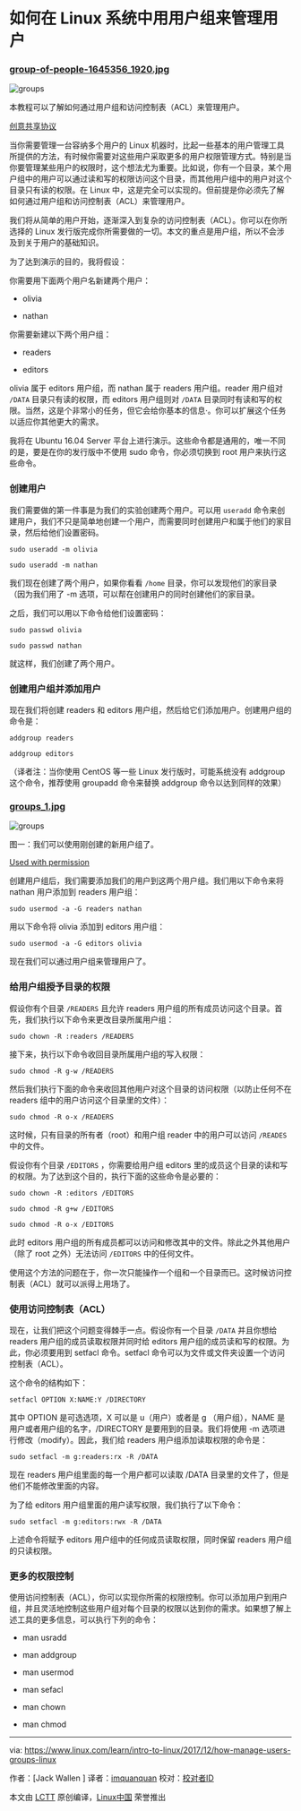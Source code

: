 如何在 Linux 系统中用用户组来管理用户
============================================================

### [group-of-people-1645356_1920.jpg][1]

![groups](https://www.linux.com/sites/lcom/files/styles/rendered_file/public/group-of-people-1645356_1920.jpg?itok=rJlAxBSV)

本教程可以了解如何通过用户组和访问控制表（ACL）来管理用户。

[创意共享协议][4]

当你需要管理一台容纳多个用户的 Linux 机器时，比起一些基本的用户管理工具所提供的方法，有时候你需要对这些用户采取更多的用户权限管理方式。特别是当你要管理某些用户的权限时，这个想法尤为重要。比如说，你有一个目录，某个用户组中的用户可以通过读和写的权限访问这个目录，而其他用户组中的用户对这个目录只有读的权限。在 Linux 中，这是完全可以实现的。但前提是你必须先了解如何通过用户组和访问控制表（ACL）来管理用户。

我们将从简单的用户开始，逐渐深入到复杂的访问控制表（ACL）。你可以在你所选择的 Linux 发行版完成你所需要做的一切。本文的重点是用户组，所以不会涉及到关于用户的基础知识。

为了达到演示的目的，我将假设：

你需要用下面两个用户名新建两个用户：

*   olivia

*   nathan

你需要新建以下两个用户组：

*   readers

*   editors

olivia 属于 editors 用户组，而 nathan 属于 readers 用户组。reader 用户组对 ``/DATA`` 目录只有读的权限，而 editors 用户组则对 ``/DATA`` 目录同时有读和写的权限。当然，这是个非常小的任务，但它会给你基本的信息·。你可以扩展这个任务以适应你其他更大的需求。	

我将在 Ubuntu 16.04 Server 平台上进行演示。这些命令都是通用的，唯一不同的是，要是在你的发行版中不使用 sudo 命令，你必须切换到 root 用户来执行这些命令。

### 创建用户

我们需要做的第一件事是为我们的实验创建两个用户。可以用 ``useradd`` 命令来创建用户，我们不只是简单地创建一个用户，而需要同时创建用户和属于他们的家目录，然后给他们设置密码。

```
sudo useradd -m olivia

sudo useradd -m nathan
```

我们现在创建了两个用户，如果你看看 ``/home`` 目录，你可以发现他们的家目录（因为我们用了 -m 选项，可以帮在创建用户的同时创建他们的家目录。

之后，我们可以用以下命令给他们设置密码：

```
sudo passwd olivia

sudo passwd nathan
```

就这样，我们创建了两个用户。

### 创建用户组并添加用户

现在我们将创建 readers 和 editors 用户组，然后给它们添加用户。创建用户组的命令是：

```
addgroup readers

addgroup editors
```

（译者注：当你使用 CentOS 等一些 Linux 发行版时，可能系统没有 addgroup 这个命令，推荐使用 groupadd 命令来替换 addgroup 命令以达到同样的效果）

 
### [groups_1.jpg][2]

![groups](https://www.linux.com/sites/lcom/files/styles/rendered_file/public/groups_1.jpg?itok=BKwL89BB)

图一：我们可以使用刚创建的新用户组了。

[Used with permission][5]

创建用户组后，我们需要添加我们的用户到这两个用户组。我们用以下命令来将 nathan 用户添加到 readers 用户组：

```
sudo usermod -a -G readers nathan
```
用以下命令将 olivia 添加到 editors 用户组：

```
sudo usermod -a -G editors olivia
```

现在我们可以通过用户组来管理用户了。

### 给用户组授予目录的权限

假设你有个目录 ``/READERS`` 且允许 readers 用户组的所有成员访问这个目录。首先，我们执行以下命令来更改目录所属用户组：

```
sudo chown -R :readers /READERS 
```

接下来，执行以下命令收回目录所属用户组的写入权限：

```
sudo chmod -R g-w /READERS
```

然后我们执行下面的命令来收回其他用户对这个目录的访问权限（以防止任何不在 readers 组中的用户访问这个目录里的文件）：

```
sudo chmod -R o-x /READERS
```

这时候，只有目录的所有者（root）和用户组 reader 中的用户可以访问 ``/READES`` 中的文件。

假设你有个目录 ``/EDITORS`` ，你需要给用户组 editors 里的成员这个目录的读和写的权限。为了达到这个目的，执行下面的这些命令是必要的：

```
sudo chown -R :editors /EDITORS

sudo chmod -R g+w /EDITORS

sudo chmod -R o-x /EDITORS
```

此时 editors 用户组的所有成员都可以访问和修改其中的文件。除此之外其他用户（除了 root 之外）无法访问 ``/EDITORS`` 中的任何文件。

使用这个方法的问题在于，你一次只能操作一个组和一个目录而已。这时候访问控制表（ACL）就可以派得上用场了。


### 使用访问控制表（ACL）

现在，让我们把这个问题变得棘手一点。假设你有一个目录 ``/DATA`` 并且你想给 readers 用户组的成员读取权限并同时给 editors 用户组的成员读和写的权限。为此，你必须要用到 setfacl 命令。setfacl 命令可以为文件或文件夹设置一个访问控制表（ACL）。

这个命令的结构如下：

```
setfacl OPTION X:NAME:Y /DIRECTORY
```

其中 OPTION 是可选选项，X  可以是 u（用户）或者是 g （用户组），NAME 是用户或者用户组的名字，/DIRECTORY 是要用到的目录。我们将使用 -m 选项进行修改（modify）。因此，我们给 readers 用户组添加读取权限的命令是：

```
sudo setfacl -m g:readers:rx -R /DATA
```

现在 readers 用户组里面的每一个用户都可以读取 /DATA 目录里的文件了，但是他们不能修改里面的内容。

为了给 editors 用户组里面的用户读写权限，我们执行了以下命令：

```
sudo setfacl -m g:editors:rwx -R /DATA 
```
上述命令将赋予 editors 用户组中的任何成员读取权限，同时保留 readers 用户组的只读权限。

### 更多的权限控制

使用访问控制表（ACL），你可以实现你所需的权限控制。你可以添加用户到用户组，并且灵活地控制这些用户组对每个目录的权限以达到你的需求。如果想了解上述工具的更多信息，可以执行下列的命令：

*   man usradd

*   man addgroup

*   man usermod

*   man sefacl

*   man chown

*   man chmod


--------------------------------------------------------------------------------

via: https://www.linux.com/learn/intro-to-linux/2017/12/how-manage-users-groups-linux

作者：[Jack Wallen ]
译者：[imquanquan](https://github.com/imquanquan)
校对：[校对者ID](https://github.com/校对者ID)

本文由 [LCTT](https://github.com/LCTT/TranslateProject) 原创编译，[Linux中国](https://linux.cn/) 荣誉推出

[1]:https://www.linux.com/files/images/group-people-16453561920jpg
[2]:https://www.linux.com/files/images/groups1jpg
[3]:https://training.linuxfoundation.org/linux-courses/system-administration-training/introduction-to-linux
[4]:https://www.linux.com/licenses/category/creative-commons-zero
[5]:https://www.linux.com/licenses/category/used-permission
